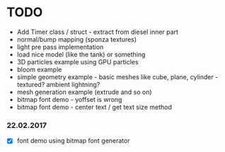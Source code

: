 # TODO
- Add Timer class / struct - extract from diesel inner part
- normal/bump mapping (sponza textures)
- light pre pass implementation
- load nice model (like the tank) or something
- 3D particles example using GPU particles
- bloom example
- simple geometry example - basic meshes like cube, plane, cylinder - textured? ambient lightning? 
- mesh generation example (extrude and so on)
- bitmap font demo - yoffset is wrong 
- bitmap font demo - center text / get text size method

### 22.02.2017
- [x] font demo using bitmap font generator




